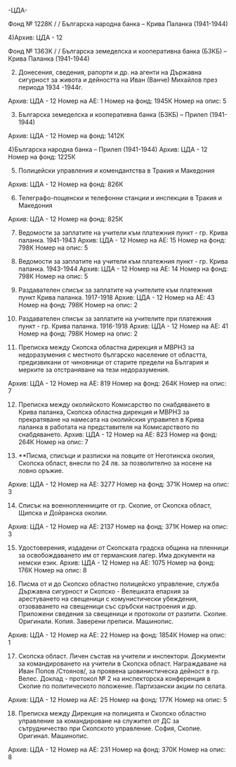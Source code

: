-ЦДА-

Фонд № 1228К / / Българска народна банка – Крива Паланка (1941-1944)

4)Архив: ЦДА - 12

Фонд № 1363К / / Българска земеделска и кооперативна банка (БЗКБ) – Крива Паланка (1941-1944)


2) Донесения, сведения, рапорти и др. на агенти на Държавна сигурност за живота и дейността на Иван (Ванче) Михайлов през периода 1934 -1944г.


Архив:	ЦДА - 12
Номер на АЕ:	1
Номер на фонд:	1945К	Номер на опис:	5

3) Българска земеделска и кооперативна банка (БЗКБ) – Прилеп (1941-1944)


Архив:	ЦДА - 12
Номер на фонд:	1412К


4)Българска народна банка – Прилеп (1941-1944)
Архив:	ЦДА - 12
Номер на фонд:	1225К


5) Полицейски управления и комендантства в Тракия и Македония


Архив:	ЦДА - 12
Номер на фонд:	826К

6) Телеграфо-пощенски и телефонни станции и инспекции в Тракия и Македония


Архив:	ЦДА - 12
Номер на фонд:	825К

7)  Ведомости за заплатите на учители към платежния пункт - гр. Крива паланка. 1941-1943
Архив:	ЦДА - 12
Номер на АЕ:	15
Номер на фонд:	798К	Номер на опис:	5

8)  Ведомости за заплатите на учители към платежния пункт - гр. Крива паланка. 1943-1944
Архив:	ЦДА - 12
Номер на АЕ:	14
Номер на фонд:	798К	Номер на опис:	5

9)  Раздавателен списък за заплатите на учителите към платежния пункт Крива паланка. 1917-1918
Архив:	ЦДА - 12
Номер на АЕ:	43
Номер на фонд:	798К	Номер на опис:	2

10)  Раздавателен списък за заплатите на учителите при платежния пункт - гр. Крива паланка. 1916-1918
Архив:	ЦДА - 12
Номер на АЕ:	41
Номер на фонд:	798К	Номер на опис:	2

11) Преписка между Скопска областна дирекция и МВРНЗ за недоразумения с местното българско население от областта, предизвикани от чиновници от старите предели на България и мерките за отстраняване на тези недоразумения.


Архив:	ЦДА - 12
Номер на АЕ:	819
Номер на фонд:	264К	Номер на опис:	7

12) Преписка между околийското Комисарство по снабдяването в Крива паланка, Скопска областна дирекция и МВРНЗ за прекратяване на намесата на околийския управител в Крива паланка в работата на представителя на Комисарството по снабдяването.
Архив:	ЦДА - 12
Номер на АЕ:	823
Номер на фонд:	264К	Номер на опис:	7

13) **Писма, списъци и разписки на ловците от Неготинска околия, Скопска област, внесли по 24 лв. за позволително за носене на ловно оръжие.

Архив:	ЦДА - 12
Номер на АЕ:	3277
Номер на фонд:	371К	Номер на опис:	3

14) Списък на военнопленниците от гр. Скопие, от Скопска област, Щипска и Дойранска околии.


Архив:	ЦДА - 12
Номер на АЕ:	2137
Номер на фонд:	371К	Номер на опис:	3

15) Удостоверения, издадени от Скопската градска община на пленници за освобождаването им от германския лагер. Има документи на немски език. Архив:	ЦДА - 12
Номер на АЕ:	1075
Номер на фонд:	176К	Номер на опис:	8


16) Писма от и до Скопско областно полицейско управление, служба Държавна сигурност и Скопско - Велешката епархия за арестуването на свещеници с комунистически убеждения, отзоваването на свещеници със сръбски настроения и др. Приложени сведения за свещеници и протоколи от разпити. Скопие. Оригинали. Копия. Заверени преписи. Машинопис.


Архив:	ЦДА - 12
Номер на АЕ:	22
Номер на фонд:	1854К	Номер на опис:	1


17) Скопска област. Личен състав на учители и инспектори. Документи за командироването на учители в Скопска област. Награждаване на Иван Попов /Стоянов/, за проявена шовинистическа дейност в гр. Велес. Доклад  - протокол № 2 на инспекторска конференция в Скопие по политическото положение. Партизански акции по селата.


Архив:	ЦДА - 12
Номер на АЕ:	25
Номер на фонд:	177К	Номер на опис:	5

18) Преписка между Дирекция на полицията и Скопско областно управление за командироване на служител от ДС за сътрудничество при Скопското управление. София, Скопие. Оригинал. Машинопис.


Архив:	ЦДА - 12
Номер на АЕ:	231
Номер на фонд:	370К	Номер на опис:	8




































































































































 


























